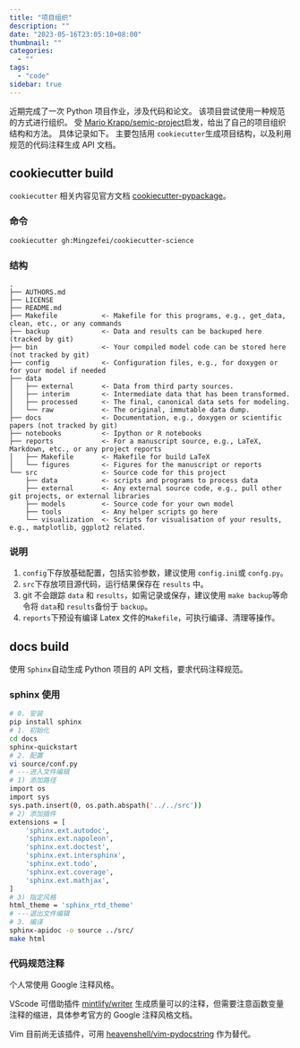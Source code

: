```yaml
---
title: "项目组织"
description: ""
date: "2023-05-16T23:05:10+08:00"
thumbnail: ""
categories:
  - ""
tags:
  - "code"
sidebar: true
---
```


近期完成了一次 Python 项目作业，涉及代码和论文。
该项目尝试使用一种规范的方式进行组织。
受 [Mario Krapp/semic-project](https://gitlab.pik-potsdam.de/krapp/semic-project)启发，给出了自己的项目组织结构和方法。
具体记录如下。
主要包括用 `cookiecutter`生成项目结构，以及利用规范的代码注释生成 API 文档。

## cookiecutter build

`cookiecutter` 相关内容见官方文档 [cookiecutter-pypackage](https://github.com/audreyr/cookiecutter-pypackage)。

### 命令

```bash
cookiecutter gh:Mingzefei/cookiecutter-science
```

### 结构

```text
.
├── AUTHORS.md
├── LICENSE
├── README.md
├── Makefile           <- Makefile for this programs, e.g., get_data, clean, etc., or any commands
├── backup             <- Data and results can be backuped here (tracked by git)
├── bin                <- Your compiled model code can be stored here (not tracked by git)
├── config             <- Configuration files, e.g., for doxygen or for your model if needed
├── data
│   ├── external       <- Data from third party sources.
│   ├── interim        <- Intermediate data that has been transformed.
│   ├── processed      <- The final, canonical data sets for modeling.
│   └── raw            <- The original, immutable data dump.
├── docs               <- Documentation, e.g., doxygen or scientific papers (not tracked by git)
├── notebooks          <- Ipython or R notebooks
├── reports            <- For a manuscript source, e.g., LaTeX, Markdown, etc., or any project reports
│   ├── Makefile       <- Makefile for build LaTeX
│   └── figures        <- Figures for the manuscript or reports
└── src                <- Source code for this project
    ├── data           <- scripts and programs to process data
    ├── external       <- Any external source code, e.g., pull other git projects, or external libraries
    ├── models         <- Source code for your own model
    ├── tools          <- Any helper scripts go here
    └── visualization  <- Scripts for visualisation of your results, e.g., matplotlib, ggplot2 related.
```

### 说明

1. `config`下存放基础配置，包括实验参数，建议使用 `config.ini`或 `confg.py`。
2. `src`下存放项目源代码，运行结果保存在 `results` 中。
3. git 不会跟踪 `data` 和 `results`，如需记录或保存，建议使用 `make backup`等命令将 `data`和 `results`备份于 `backup`。
4. `reports`下预设有编译 Latex 文件的`Makefile`，可执行编译、清理等操作。

## docs build

使用 `Sphinx`自动生成 Python 项目的 API 文档，要求代码注释规范。

### sphinx 使用

```bash
# 0. 安装
pip install sphinx
# 1. 初始化
cd docs
sphinx-quickstart
# 2. 配置
vi source/conf.py
# ---进入文件编辑
# 1) 添加路径
import os
import sys
sys.path.insert(0, os.path.abspath('../../src'))
# 2) 添加插件
extensions = [
    'sphinx.ext.autodoc',
    'sphinx.ext.napoleon',
    'sphinx.ext.doctest',
    'sphinx.ext.intersphinx',
    'sphinx.ext.todo',
    'sphinx.ext.coverage',
    'sphinx.ext.mathjax',
]
# 3) 指定风格
html_theme = 'sphinx_rtd_theme'
# ---退出文件编辑
# 3. 编译
sphinx-apidoc -o source ../src/
make html
```

### 代码规范注释

个人常使用 Google 注释风格。

VScode 可借助插件 [mintlify/writer](https://github.com/mintlify/writer) 生成质量可以的注释，但需要注意函数变量注释的缩进，具体参考官方的 Google 注释风格文档。

Vim 目前尚无该插件，可用 [heavenshell/vim-pydocstring](https://github.com/heavenshell/vim-pydocstring) 作为替代。
